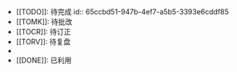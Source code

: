 - [[TODO]]:  待完成
  id:: 65ccbd51-947b-4ef7-a5b5-3393e6cddf85
- [[TOMK]]: 待批改
- [[TOCR]]: 待订正
- [[TORV]]: 待复盘
-
- [[DONE]]: 已利用